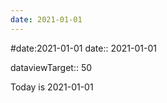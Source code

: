 ```yaml
---
date: 2021-01-01
---
```


#date:2021-01-01
date:: 2021-01-01

dataviewTarget:: 50

Today is 2021-01-01
